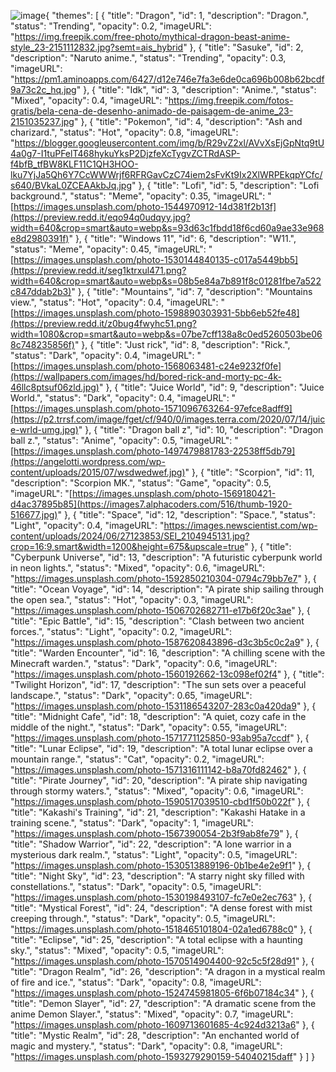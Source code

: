![image](https://github.com/user-attachments/assets/0b0f37c6-7c55-485c-af78-93b9cacc6e26){
  "themes": [
    {
      "title": "Dragon",
      "id": 1,
      "description": "Dragon.",
      "status": "Trending",
      "opacity": 0.2,
      "imageURL": "https://img.freepik.com/free-photo/mythical-dragon-beast-anime-style_23-2151112832.jpg?semt=ais_hybrid"
    },
    {
      "title": "Sasuke",
      "id": 2,
      "description": "Naruto anime.",
      "status": "Trending",
      "opacity": 0.3,
      "imageURL": "https://pm1.aminoapps.com/6427/d12e746e7fa3e6de0ca696b008b62bcdf9a73c2c_hq.jpg"
    },
    {
      "title": "Idk",
      "id": 3,
      "description": "Anime.",
      "status": "Mixed",
      "opacity": 0.4,
      "imageURL": "https://img.freepik.com/fotos-gratis/bela-cena-de-desenho-animado-de-paisagem-de-anime_23-2151035237.jpg"
    },
    {
      "title": "Pokemon",
      "id": 4,
      "description": "Ash and charizard.",
      "status": "Hot",
      "opacity": 0.8,
      "imageURL": "https://blogger.googleusercontent.com/img/b/R29vZ2xl/AVvXsEjGpNtq9tU4a0g7-I1tuPFelT468hykuYksP2DjzfeXcTygvZCTRdASP-f4bfB_tfBW8KLF11C1QH3HOO-lku7YjJa5Qh6Y7CcWWWrjf6RFRGavCzC74iem2sFvKt9Ix2XlWRPEkqpYCfc/s640/BVkaL0ZCEAAkbJq.jpg"
    },
    {
      "title": "Lofi",
      "id": 5,
      "description": "Lofi background.",
      "status": "Meme",
      "opacity": 0.35,
      "imageURL": "[https://images.unsplash.com/photo-1544970912-14d381f2b13f](https://preview.redd.it/eqo94q0udqyy.jpg?width=640&crop=smart&auto=webp&s=93d63c1fbdd18f6cd60a9ae33e968e8d2980391f)"
    },
    {
      "title": "Windows 11",
      "id": 6,
      "description": "W11.",
      "status": "Meme",
      "opacity": 0.45,
      "imageURL": "[https://images.unsplash.com/photo-1530144840135-c017a5449bb5](https://preview.redd.it/seg1ktrxul471.png?width=640&crop=smart&auto=webp&s=08b5e84a7b891f8c01281fbe7a522c847ddab2b3)"
    },
    {
      "title": "Mountains",
      "id": 7,
      "description": "Mountains view.",
      "status": "Hot",
      "opacity": 0.4,
      "imageURL": "[https://images.unsplash.com/photo-1598890303931-5bb6eb52fe48](https://preview.redd.it/z0bug4fwyhc51.png?width=1080&crop=smart&auto=webp&s=07be7cff138a8c0ed5260503be068c748235856f)"
    },
    {
      "title": "Just rick",
      "id": 8,
      "description": "Rick.",
      "status": "Dark",
      "opacity": 0.4,
      "imageURL": "[https://images.unsplash.com/photo-1568063481-c24e9232f0fe](https://wallpapers.com/images/hd/bored-rick-and-morty-pc-4k-46llc8ptsuf06zld.jpg)"
    },
    {
      "title": "Juice World",
      "id": 9,
      "description": "Juice World.",
      "status": "Dark",
      "opacity": 0.4,
      "imageURL": "[https://images.unsplash.com/photo-1571096763264-97efce8adff9](https://p2.trrsf.com/image/fget/cf/940/0/images.terra.com/2020/07/14/juice-wrld-umg.jpg)"
    },
    {
      "title": "Dragon ball z",
      "id": 10,
      "description": "Dragon ball z.",
      "status": "Anime",
      "opacity": 0.5,
      "imageURL": "[https://images.unsplash.com/photo-1497479881783-22538ff5db79](https://angelotti.wordpress.com/wp-content/uploads/2015/07/wsdwedwef.jpg)"
    },
    {
      "title": "Scorpion",
      "id": 11,
      "description": "Scorpion MK.",
      "status": "Game",
      "opacity": 0.5,
      "imageURL": "[https://images.unsplash.com/photo-1569180421-d4ac37895b85](https://images7.alphacoders.com/516/thumb-1920-516677.jpg)"
    },
    {
      "title": "Space",
      "id": 12,
      "description": "Space.",
      "status": "Light",
      "opacity": 0.4,
      "imageURL": "https://images.newscientist.com/wp-content/uploads/2024/06/27123853/SEI_2104945131.jpg?crop=16:9,smart&width=1200&height=675&upscale=true"
    },
    {
      "title": "Cyberpunk Universe",
      "id": 13,
      "description": "A futuristic cyberpunk world in neon lights.",
      "status": "Mixed",
      "opacity": 0.6,
      "imageURL": "https://images.unsplash.com/photo-1592850210304-0794c79bb7e7"
    },
    {
      "title": "Ocean Voyage",
      "id": 14,
      "description": "A pirate ship sailing through the open sea.",
      "status": "Hot",
      "opacity": 0.3,
      "imageURL": "https://images.unsplash.com/photo-1506702682711-e17b6f20c3ae"
    },
    {
      "title": "Epic Battle",
      "id": 15,
      "description": "Clash between two ancient forces.",
      "status": "Light",
      "opacity": 0.2,
      "imageURL": "https://images.unsplash.com/photo-1587620843896-d3c3b5c0c2a9"
    },
    {
      "title": "Warden Encounter",
      "id": 16,
      "description": "A chilling scene with the Minecraft warden.",
      "status": "Dark",
      "opacity": 0.6,
      "imageURL": "https://images.unsplash.com/photo-1560192662-13c098ef02f4"
    },
    {
      "title": "Twilight Horizon",
      "id": 17,
      "description": "The sun sets over a peaceful landscape.",
      "status": "Dark",
      "opacity": 0.65,
      "imageURL": "https://images.unsplash.com/photo-1531186543207-283c0a420da9"
    },
    {
      "title": "Midnight Cafe",
      "id": 18,
      "description": "A quiet, cozy cafe in the middle of the night.",
      "status": "Dark",
      "opacity": 0.55,
      "imageURL": "https://images.unsplash.com/photo-1571771125850-93ab95a7ccdf"
    },
    {
      "title": "Lunar Eclipse",
      "id": 19,
      "description": "A total lunar eclipse over a mountain range.",
      "status": "Cat",
      "opacity": 0.2,
      "imageURL": "https://images.unsplash.com/photo-1571316111142-b8a70fd82462"
    },
    {
      "title": "Pirate Journey",
      "id": 20,
      "description": "A pirate ship navigating through stormy waters.",
      "status": "Mixed",
      "opacity": 0.6,
      "imageURL": "https://images.unsplash.com/photo-1590517039510-cbd1f50b022f"
    },
    {
      "title": "Kakashi's Training",
      "id": 21,
      "description": "Kakashi Hatake in a training scene.",
      "status": "Dark",
      "opacity": 1,
      "imageURL": "https://images.unsplash.com/photo-1567390054-2b3f9ab8fe79"
    },
    {
      "title": "Shadow Warrior",
      "id": 22,
      "description": "A lone warrior in a mysterious dark realm.",
      "status": "Light",
      "opacity": 0.5,
      "imageURL": "https://images.unsplash.com/photo-1530513889196-0b1be4e2e9f1"
    },
    {
      "title": "Night Sky",
      "id": 23,
      "description": "A starry night sky filled with constellations.",
      "status": "Dark",
      "opacity": 0.5,
      "imageURL": "https://images.unsplash.com/photo-1530198493107-fc7e0e2ec763"
    },
    {
      "title": "Mystical Forest",
      "id": 24,
      "description": "A dense forest with mist creeping through.",
      "status": "Dark",
      "opacity": 0.5,
      "imageURL": "https://images.unsplash.com/photo-1518465101804-02a1ed6788c0"
    },
    {
      "title": "Eclipse",
      "id": 25,
      "description": "A total eclipse with a haunting sky.",
      "status": "Mixed",
      "opacity": 0.5,
      "imageURL": "https://images.unsplash.com/photo-1570514904400-92c5c5f28d91"
    },
    {
      "title": "Dragon Realm",
      "id": 26,
      "description": "A dragon in a mystical realm of fire and ice.",
      "status": "Dark",
      "opacity": 0.8,
      "imageURL": "https://images.unsplash.com/photo-1524745981805-6f6b07184c34"
    },
    {
      "title": "Demon Slayer",
      "id": 27,
      "description": "A dramatic scene from the anime Demon Slayer.",
      "status": "Mixed",
      "opacity": 0.7,
      "imageURL": "https://images.unsplash.com/photo-1609713601685-4c924d3213a6"
    },
    {
      "title": "Mystic Realm",
      "id": 28,
      "description": "An enchanted world of magic and mystery.",
      "status": "Dark",
      "opacity": 0.8,
      "imageURL": "https://images.unsplash.com/photo-1593279290159-54040215daff"
    }
  ]
}
